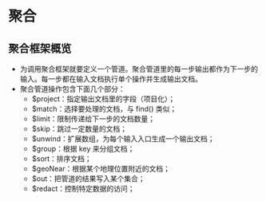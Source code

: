 # 聚合

## 聚合框架概览
- 为调用聚合框架就要定义一个管道。聚合管道里的每一步输出都作为下一步的输入。每一步都在输入文档执行单个操作并生成输出文档。
- 聚合管道操作包含下面几个部分：
  - $project：指定输出文档里的字段（项目化）；
  - $match：选择要处理的文档，与 find() 类似；
  - $limit：限制传递给下一步的文档数量；
  - $skip：跳过一定数量的文档；
  - $unwind：扩展数组，为每个输入入口生成一个输出文档；
  - $group：根据 key 来分组文档；
  - $sort：排序文档；
  - $geoNear：根据某个地理位置附近的文档；
  - $out：把管道的结果写入某个集合；
  - $redact：控制特定数据的访问；